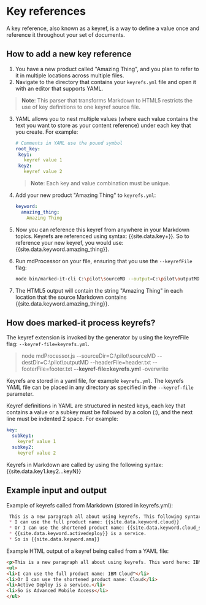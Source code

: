 # Key references

A key reference, also known as a keyref, is a way to define a value once and reference it throughout your set of documents.

## How to add a new key reference
 
1. You have a new product called "Amazing Thing", and you plan to refer to it in multiple locations across multiple files.
2. Navigate to the directory that contains your `keyrefs.yml` file and open it with an editor that supports YAML.

  > **Note**: This parser that transforms Markdown to HTML5 restricts the use of key definitions to one keyref source file. 

3. YAML allows you to nest multiple values (where each value contains the text you want to store as your content reference) under each key that you create. For example: 
 
   ```yaml
   # Comments in YAML use the pound symbol
   root_key:
    key1:
      keyref value 1
    key2:
      keyref value 2
   ```
 
   > **Note**: Each key and value combination must be unique. 
 
4. Add your new product "Amazing Thing" to `keyrefs.yml`:
 
   ```yaml
   keyword:
     amazing_thing:
       Amazing Thing
    ```
 
5. Now you can reference this keyref from anywhere in your Markdown topics. Keyrefs are referenced using syntax: {\{site.data.key+}}. So to reference your new keyref, you would use: {\{site.data.keyword.amazing_thing}}.
 
6. Run mdProcessor on your file, ensuring that you use the `--keyrefFile` flag:
 
   ```bash
   node bin/marked-it-cli C:\pilot\sourceMD --output=C:\pilot\outputMD --header-file=header.txt --footer-file=footer.txt --keyref-file=keyrefs.yml --overwrite
   ``` 
 
7. The HTML5 output will contain the string "Amazing Thing" in each location that the source Markdown contains {\{site.data.keyword.amazing_thing}}.

## How does marked-it process keyrefs?
The keyref extension is invoked by the generator by using the keyrefFile flag: `--keyref-file=keyrefs.yml`. 
 
 >node mdProcessor.js --sourceDir=C:\pilot\sourceMD --destDir=C:\pilot\outputMD --headerFile=header.txt --footerFile=footer.txt 
 >**--keyref-file=keyrefs.yml** -overwrite
 
Keyrefs are stored in a yaml file, for example `keyrefs.yml`. The keyrefs YAML file can be placed in any directory as specified in the `--keyref-file` parameter. 

Keyref definitions in YAML are structured in nested keys, each key that contains a value or a subkey must be followed by a colon (:), and the next line must be indented 2 space. For example:

```yaml
key:
  subkey1:
    keyref value 1
  subkey2:
    keyref value 2  
```

Keyrefs in Markdown are called by using the following syntax: {\{site.data.key1.key2...keyN}}

## Example input and output

Example of keyrefs called from Markdown (stored in keyrefs.yml):

```markdown
 This is a new paragraph all about using keyrefs. This following syntax {{site.data.keyword.cloud}} is actually a keyref! I can use {{site.data.keyword.cloud}} multiple times in a paragraph. 
 * I can use the full product name: {{site.data.keyword.cloud}}
 * Or I can use the shortened product name: {{site.data.keyword.cloud_short}}
 * {{site.data.keyword.activedeploy}} is a service. 
 * So is {{site.data.keyword.ama}}
```	


Example HTML output of a keyref being called from a YAML file:
 
```html
<p>This is a new paragraph all about using keyrefs. This word here: IBM Cloud™ is actually a keyref! I can use IBM Cloud™ multiple times in a paragraph.</p>
<ul>
<li>I can use the full product name: IBM Cloud™</li>
<li>Or I can use the shortened product name: Cloud</li>
<li>Active Deploy is a service.</li>
<li>So is Advanced Mobile Access</li>	
</ul>	
```
